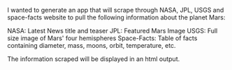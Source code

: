 I wanted to generate an app that will scrape through NASA, JPL, USGS and 
space-facts website to pull the following information about the planet 
Mars:

NASA: Latest News title and teaser
JPL: Featured Mars Image
USGS: Full size image of Mars' four hemispheres
Space-Facts: Table of facts containing diameter, mass, moons, orbit, 
	temperature, etc.

The information scraped will be displayed in an html output.